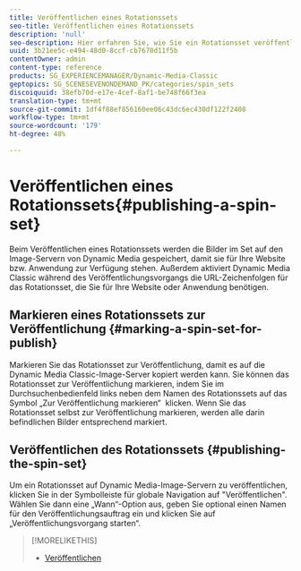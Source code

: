 ```yaml
---
title: Veröffentlichen eines Rotationssets
seo-title: Veröffentlichen eines Rotationssets
description: 'null'
seo-description: Hier erfahren Sie, wie Sie ein Rotationsset veröffentlichen.
uuid: 3b21ee5c-e494-48d0-8ccf-cb7670d11f5b
contentOwner: admin
content-type: reference
products: SG_EXPERIENCEMANAGER/Dynamic-Media-Classic
geptopics: SG_SCENESEVENONDEMAND_PK/categories/spin_sets
discoiquuid: 38efb70d-e17e-4cef-8af1-be748f66f3ea
translation-type: tm+mt
source-git-commit: 1df4f88ef856160ee06c43dc6ec430df122f2408
workflow-type: tm+mt
source-wordcount: '179'
ht-degree: 48%

---
```



# Veröffentlichen eines Rotationssets{#publishing-a-spin-set}

Beim Veröffentlichen eines Rotationssets werden die Bilder im Set auf den Image-Servern von Dynamic Media gespeichert, damit sie für Ihre Website bzw. Anwendung zur Verfügung stehen. Außerdem aktiviert Dynamic Media Classic während des Veröffentlichungsvorgangs die URL-Zeichenfolgen für das Rotationsset, die Sie für Ihre Website oder Anwendung benötigen.

## Markieren eines Rotationssets zur Veröffentlichung {#marking-a-spin-set-for-publish}

Markieren Sie das Rotationsset zur Veröffentlichung, damit es auf die Dynamic Media Classic-Image-Server kopiert werden kann. Sie können das Rotationsset zur Veröffentlichung markieren, indem Sie im Durchsuchenbedienfeld links neben dem Namen des Rotationssets auf das Symbol „Zur Veröffentlichung markieren“  klicken. Wenn Sie das Rotationsset selbst zur Veröffentlichung markieren, werden alle darin befindlichen Bilder entsprechend markiert.

## Veröffentlichen des Rotationssets {#publishing-the-spin-set}

Um ein Rotationsset auf Dynamic Media-Image-Servern zu veröffentlichen, klicken Sie in der Symbolleiste für globale Navigation auf &quot;Veröffentlichen&quot;. Wählen Sie dann eine „Wann“-Option aus, geben Sie optional einen Namen für den Veröffentlichungsauftrag ein und klicken Sie auf „Veröffentlichungsvorgang starten“.

>[!MORELIKETHIS]
>
>* [Veröffentlichen](publishing-files.md#publishing_files)

